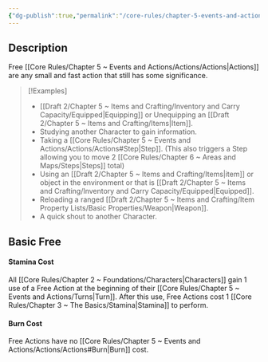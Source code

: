 ```yaml
---
{"dg-publish":true,"permalink":"/core-rules/chapter-5-events-and-actions/actions/free/"}
---
```


## Description
Free [[Core Rules/Chapter 5 ~ Events and Actions/Actions/Actions\|Actions]] are any small and fast action that still has some significance. 

>[!Examples]
>- [[Draft 2/Chapter 5 ~ Items and Crafting/Inventory and Carry Capacity/Equipped\|Equipping]] or Unequipping an [[Draft 2/Chapter 5 ~ Items and Crafting/Items\|Item]].
>- Studying another Character to gain information.
>- Taking a [[Core Rules/Chapter 5 ~ Events and Actions/Actions/Actions#Step\|Step]]. (This also triggers a Step allowing you to move 2 [[Core Rules/Chapter 6 ~ Areas and Maps/Steps\|Steps]] total)
>- Using an [[Draft 2/Chapter 5 ~ Items and Crafting/Items\|item]] or object in the environment or that is [[Draft 2/Chapter 5 ~ Items and Crafting/Inventory and Carry Capacity/Equipped\|Equipped]].
>- Reloading a ranged [[Draft 2/Chapter 5 ~ Items and Crafting/Item Property Lists/Basic Properties/Weapon\|Weapon]].
>- A quick shout to another Character.

## Basic Free
#### Stamina Cost
All [[Core Rules/Chapter 2 ~ Foundations/Characters\|Characters]] gain 1 use of a Free Action at the beginning of their [[Core Rules/Chapter 5 ~ Events and Actions/Turns\|Turn]]. After this use, Free Actions cost 1 [[Core Rules/Chapter 3 ~ The Basics/Stamina\|Stamina]] to perform.
#### Burn Cost
Free Actions have no [[Core Rules/Chapter 5 ~ Events and Actions/Actions/Actions#Burn\|Burn]] cost.